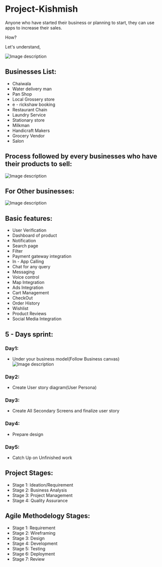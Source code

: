 # Project-Kishmish
Anyone who have started their business or planning to start, they can use apps to increase their sales. 

How?

Let's understand,






![Image description](https://i.ibb.co/NyMB2rw/project-Kishmish-Logo.jpg)

## Businesses List: ##

* Chaiwala
* Water delivery man
* Pan Shop
* Local Grossery store
* e - rickshaw booking
* Restaurant Chain
* Laundry Service
* Stationary store
* Milkman
* Handicraft Makers
* Grocery Vendor
* Salon


## Process followed by every businesses who have their products to sell: ##

![Image description](https://i.pinimg.com/564x/f0/de/ec/f0deec8659fbcce21ddae482cf0cc2a9.jpg)


## For Other businesses: ##

![Image description](https://i.pinimg.com/564x/f5/e2/8d/f5e28d1fbe23ae37c73c517c2ec9c62f.jpg)






## Basic features: ##

  * User Verification
  * Dashboard of product
  * Notification
  * Search page
  * Filter
  * Payment gateway integration
  * In - App Calling 
  * Chat for any query
  * Messaging
  * Voice control 
  * Map Integration
  * Ads Integration
  * Cart Management
  * CheckOut
  * Order History
  * Wishlist 
  * Product Reviews
  * Social Media Integration
  
  
## 5 - Days sprint: ##

### Day1: ###

 * Under your business model(Follow Business canvas)
   ![Image description](https://i.pinimg.com/564x/a5/ae/cb/a5aecbfd2d28e64c74cba1cdc68c47fd.jpg)

### Day2: ###

 * Create User story diagram(User Persona)

### Day3: ###

 * Create All Secondary Screens and finalize user story

### Day4: ###

 * Prepare design

### Day5: ###

 * Catch Up on Unfinished work
 
 
## Project Stages: ##

 * Stage 1: Ideation/Requirement
 * Stage 2: Business Analysis
 * Stage 3: Project Management
 * Stage 4: Quality Assurance
 
## Agile Methodelogy Stages: ##
 
 * Stage 1: Requirement
 * Stage 2: Wireframing
 * Stage 3: Design
 * Stage 4: Development
 * Stage 5: Testing
 * Stage 6: Deployment
 * Stage 7: Review
 
  
